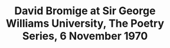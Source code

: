 ---
layout: manifest
title: David Bromige at Sir George Williams University, The Poetry Series, 6 November
  1970
manifest_name: david-bromige-at-sir-george-williams-university-the-poetry-series-6-november-1970

---